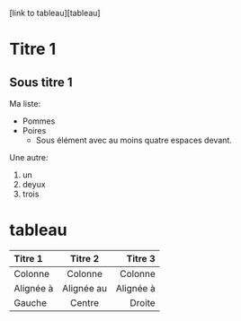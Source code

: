 [link to tableau][tableau]

# Titre 1

## Sous titre 1

Ma liste:

* Pommes
* Poires
    * Sous élément avec au moins quatre espaces devant.
	
Une autre:
1. un
2. deyux
3. trois

# tableau

| Titre 1       |     Titre 2     |        Titre 3 |
| :------------ | :-------------: | -------------: |
| Colonne       |     Colonne     |        Colonne |
| Alignée à     |   Alignée au    |      Alignée à |
| Gauche        |     Centre      |         Droite |

